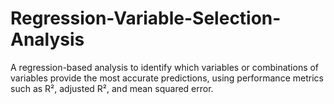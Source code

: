 # Regression-Variable-Selection-Analysis
A regression-based analysis to identify which variables or combinations of variables provide the most accurate predictions, using performance metrics such as R², adjusted R², and mean squared error.
